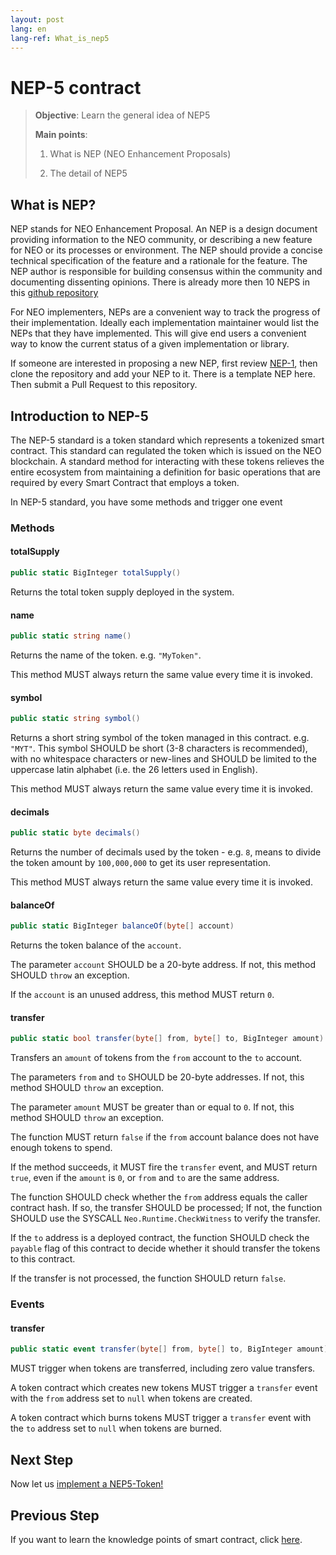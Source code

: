 ```yaml
---
layout: post
lang: en
lang-ref: What_is_nep5
---
```


#  NEP-5 contract

>
> **Objective**:  Learn the general idea of NEP5
>
> **Main points**:
>
> 1. What is NEP (NEO Enhancement Proposals)
>
> 2. The detail of NEP5
>

## What is NEP?
NEP stands for NEO Enhancement Proposal. An NEP is a design document providing information to the NEO community, or describing a new feature for NEO or its processes or environment. The NEP should provide a concise technical specification of the feature and a rationale for the feature. The NEP author is responsible for building consensus within the community and documenting dissenting opinions. There is already more then 10 NEPS in this [github repository](https://github.com/neo-project/proposals)

For NEO implementers, NEPs are a convenient way to track the progress of their implementation. Ideally each implementation maintainer would list the NEPs that they have implemented. This will give end users a convenient way to know the current status of a given implementation or library.

If someone are interested in proposing a new NEP, first review [NEP-1](https://github.com/neo-project/proposals/blob/master/nep-1.mediawiki), then clone the repository and add your NEP to it. There is a template NEP here. Then submit a Pull Request to this repository.

## Introduction to NEP-5

The NEP-5 standard is a token standard which represents a tokenized smart contract. This standard can regulated the token which is issued on the NEO blockchain. A standard method for interacting with these tokens relieves the entire ecosystem from maintaining a definition for basic operations that are required by every Smart Contract that employs a token.

In NEP-5 standard, you have some methods and trigger one event


### Methods

#### totalSupply

```csharp
public static BigInteger totalSupply()
```

Returns the total token supply deployed in the system.

#### name

```csharp
public static string name()
```

Returns the name of the token. e.g. <code>"MyToken"</code>.

This method MUST always return the same value every time it is invoked.

#### symbol

```csharp
public static string symbol()
```

Returns a short string symbol of the token managed in this contract. e.g. <code>"MYT"</code>. This symbol SHOULD be short (3-8 characters is recommended), with no whitespace characters or new-lines and SHOULD be limited to the uppercase latin alphabet (i.e. the 26 letters used in English).

This method MUST always return the same value every time it is invoked.

#### decimals

```csharp
public static byte decimals()
```


Returns the number of decimals used by the token - e.g. <code>8</code>, means to divide the token amount by <code>100,000,000</code> to get its user representation.

This method MUST always return the same value every time it is invoked.

#### balanceOf

```csharp
public static BigInteger balanceOf(byte[] account)
```

Returns the token balance of the <code>account</code>.

The parameter <code>account</code> SHOULD be a 20-byte address. If not, this method SHOULD <code>throw</code> an exception.

If the <code>account</code> is an unused address, this method MUST return <code>0</code>.

#### transfer
```csharp
public static bool transfer(byte[] from, byte[] to, BigInteger amount)
```

Transfers an <code>amount</code> of tokens from the <code>from</code> account to the <code>to</code> account.

The parameters <code>from</code> and <code>to</code> SHOULD be 20-byte addresses. If not, this method SHOULD <code>throw</code> an exception.

The parameter <code>amount</code> MUST be greater than or equal to <code>0</code>. If not, this method SHOULD <code>throw</code> an exception.

The function MUST return <code>false</code> if the <code>from</code> account balance does not have enough tokens to spend.

If the method succeeds, it MUST fire the <code>transfer</code> event, and MUST return <code>true</code>, even if the <code>amount</code> is <code>0</code>, or <code>from</code> and <code>to</code> are the same address.

The function SHOULD check whether the <code>from</code> address equals the caller contract hash. If so, the transfer SHOULD be processed; If not, the function SHOULD use the SYSCALL <code>Neo.Runtime.CheckWitness</code> to verify the transfer.

If the <code>to</code> address is a deployed contract, the function SHOULD check the <code>payable</code> flag of this contract to decide whether it should transfer the tokens to this contract.

If the transfer is not processed, the function SHOULD return <code>false</code>.

### Events
#### transfer
```csharp
public static event transfer(byte[] from, byte[] to, BigInteger amount)
```

MUST trigger when tokens are transferred, including zero value transfers.

A token contract which creates new tokens MUST trigger a <code>transfer</code> event with the <code>from</code> address set to <code>null</code> when tokens are created.

A token contract which burns tokens MUST trigger a <code>transfer</code> event with the <code>to</code> address set to <code>null</code> when tokens are burned.

## Next Step
Now let us [implement a NEP5-Token!](Implementation_of_NEP5.md)

## Previous Step
If you want to learn the knowledge points of smart contract, click [here](Smart_Contract_basics.md).

